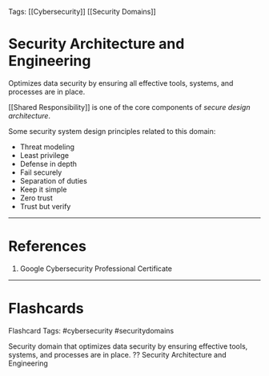 Tags: [[Cybersecurity]] [[Security Domains]]
# Security Architecture and Engineering

Optimizes data security by ensuring all effective tools, systems, and processes are in place.

[[Shared Responsibility]] is one of the core components of *secure design architecture*.

Some security system design principles related to this domain:
- Threat modeling
- Least privilege
- Defense in depth
- Fail securely
- Separation of duties
- Keep it simple
- Zero trust
- Trust but verify

---
# References

1. Google Cybersecurity Professional Certificate

---
# Flashcards

Flashcard Tags: #cybersecurity #securitydomains 

Security domain that optimizes data security by ensuring effective tools, systems, and processes are in place.
??
Security Architecture and Engineering
<!--SR:!2024-05-11,13,288!2024-05-05,6,250-->